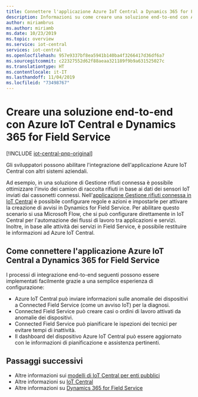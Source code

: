 ```yaml
---
title: Connettere l'applicazione Azure IoT Central a Dynamics 365 for Field Service | Microsoft Docs
description: Informazioni su come creare una soluzione end-to-end con Azure IoT Central e Dynamics 365 for Field Service
author: miriambrus
ms.author: miriamb
ms.date: 10/23/2019
ms.topic: overview
ms.service: iot-central
services: iot-central
ms.openlocfilehash: 957e9337bf8ea5941b140ba4f3266417d36df6a7
ms.sourcegitcommit: c22327552d62f88aeaa321189f9b9a631525027c
ms.translationtype: HT
ms.contentlocale: it-IT
ms.lasthandoff: 11/04/2019
ms.locfileid: "73498767"
---
```

# <a name="build-end-to-end-solution-with-azure-iot-central-and-dynamics-365-field-service"></a>Creare una soluzione end-to-end con Azure IoT Central e Dynamics 365 for Field Service 

[!INCLUDE [iot-central-pnp-original](../../../includes/iot-central-pnp-original-note.md)]

Gli sviluppatori possono abilitare l'integrazione dell'applicazione Azure IoT Central con altri sistemi aziendali. 


Ad esempio, in una soluzione di Gestione rifiuti connessa è possibile ottimizzare l'invio dei camion di raccolta rifiuti in base ai dati dei sensori IoT inviati dai cassonetti connessi. Nell'[applicazione Gestione rifiuti connessa in IoT Central](./tutorial-connected-waste-management.md) è possibile configurare regole e azioni e impostarle per attivare la creazione di avvisi in Dynamics for Field Service. Per abilitare questo scenario si usa Microsoft Flow, che si può configurare direttamente in IoT Central per l'automazione dei flussi di lavoro tra applicazioni e servizi. Inoltre, in base alle attività dei servizi in Field Service, è possibile restituire le informazioni ad Azure IoT Central. 

## <a name="how-to-connect-your-azure-iot-central-application-with-dynamics-365-field-services"></a>Come connettere l'applicazione Azure IoT Central a Dynamics 365 for Field Service 

I processi di integrazione end-to-end seguenti possono essere implementati facilmente grazie a una semplice esperienza di configurazione:
* Azure IoT Central può inviare informazioni sulle anomalie dei dispositivi a Connected Field Service (come un avviso IoT) per la diagnosi.
* Connected Field Service può creare casi o ordini di lavoro attivati da anomalie dei dispositivi.
* Connected Field Service può pianificare le ispezioni dei tecnici per evitare tempi di inattività.
* Il dashboard del dispositivo Azure IoT Central può essere aggiornato con le informazioni di pianificazione e assistenza pertinenti.


## <a name="next-steps"></a>Passaggi successivi
* Altre informazioni sui [modelli di IoT Central per enti pubblici](./overview-iot-central-government.md)
* Altre informazioni su [IoT Central](https://docs.microsoft.com/azure/iot-central/core/overview-iot-central)
* Altre informazioni su [Dynamics 365 for Field Service](https://docs.microsoft.com/dynamics365/field-service/cfs-iot-overview)
